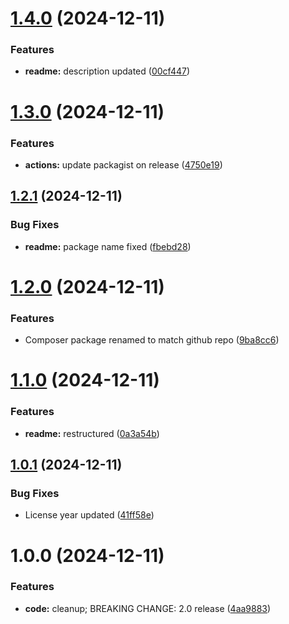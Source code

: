 # [1.4.0](https://github.com/wUFr/php-language-localizer/compare/v1.3.0...v1.4.0) (2024-12-11)


### Features

* **readme:** description updated ([00cf447](https://github.com/wUFr/php-language-localizer/commit/00cf447e34b4aa447e8ae490f26978a0f4625cfd))

# [1.3.0](https://github.com/wUFr/php-language-localizer/compare/v1.2.1...v1.3.0) (2024-12-11)


### Features

* **actions:** update packagist on release ([4750e19](https://github.com/wUFr/php-language-localizer/commit/4750e192b6cfd4f6bc95d807ec6d2e4a205b30c5))

## [1.2.1](https://github.com/wUFr/php-language-localizer/compare/v1.2.0...v1.2.1) (2024-12-11)


### Bug Fixes

* **readme:** package name fixed ([fbebd28](https://github.com/wUFr/php-language-localizer/commit/fbebd28739763635f20e193471662f057f234cd5))

# [1.2.0](https://github.com/wUFr/php-language-localizer/compare/v1.1.0...v1.2.0) (2024-12-11)


### Features

* Composer package renamed to match github repo ([9ba8cc6](https://github.com/wUFr/php-language-localizer/commit/9ba8cc635ad325273049f323a90127137eaebdc2))

# [1.1.0](https://github.com/wUFr/php-language-localizer/compare/v1.0.1...v1.1.0) (2024-12-11)


### Features

* **readme:** restructured ([0a3a54b](https://github.com/wUFr/php-language-localizer/commit/0a3a54b779fa6c38c249fe55ba6eeb413eac16ee))

## [1.0.1](https://github.com/wUFr/php-language-localizer/compare/v1.0.0...v1.0.1) (2024-12-11)


### Bug Fixes

* License year updated ([41ff58e](https://github.com/wUFr/php-language-localizer/commit/41ff58e16fb08863924bbf33e38eced60462b95f))

# 1.0.0 (2024-12-11)


### Features

* **code:** cleanup; BREAKING CHANGE: 2.0 release ([4aa9883](https://github.com/wUFr/php-language-localizer/commit/4aa98838645366a70a0c49aaff7491871e7b5770))
